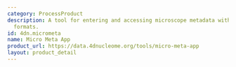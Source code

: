 ```yaml
---
category: ProcessProduct
description: A tool for entering and accessing microscope metadata with standardized
  formats.
id: 4dn.micrometa
name: Micro Meta App
product_url: https://data.4dnucleome.org/tools/micro-meta-app
layout: product_detail
---
```

